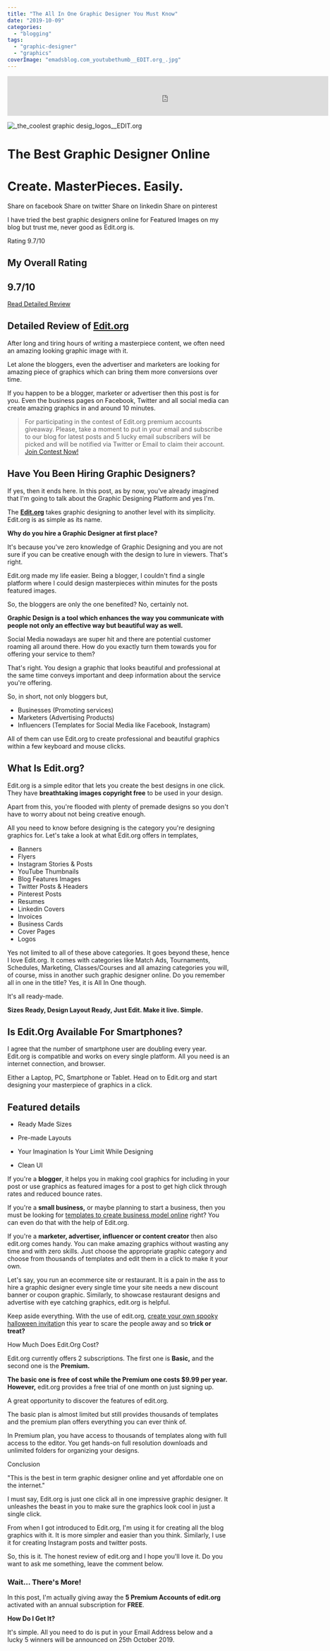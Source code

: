 ```yaml
---
title: "The All In One Graphic Designer You Must Know"
date: "2019-10-09"
categories: 
  - "blogging"
tags: 
  - "graphic-designer"
  - "graphics"
coverImage: "emadsblog.com_youtubethumb__EDIT.org_.jpg"
---
```


<iframe width="728" height="90" frameborder="0" scrolling="no" src="https://widget.cuelinks.com/widgets/43371?cid=62638"></iframe>

![_the_coolest graphic desig_logos__EDIT.org](images/the_coolest-graphic-desig_logos__EDIT.org_-oezgbpm52qvhbqqdmjl85racnl2uy9neru8bkokvsm.png "_the_coolest graphic desig_logos__EDIT.org")

# The Best Graphic Designer Online

# Create. MasterPieces. Easily.

Share on facebook Share on twitter Share on linkedin Share on pinterest

I have tried the best graphic designers online for Featured Images on my blog but trust me, never good as Edit.org is.

Rating 9.7/10

## My Overall Rating

## 9.7/10

[Read Detailed Review](#detailedreview)

## Detailed Review of [Edit.org](https://edit.org)

After long and tiring hours of writing a masterpiece content, we often need an amazing looking graphic image with it.

Let alone the bloggers, even the advertiser and marketers are looking for amazing piece of graphics which can bring them more conversions over time.

If you happen to be a blogger, marketer or advertiser then this post is for you. Even the business pages on Facebook, Twitter and all social media can create amazing graphics in and around 10 minutes.

> For participating in the contest of Edit.org premium accounts giveaway. Please, take a moment to put in your email and subscribe to our blog for latest posts and 5 lucky email subscribers will be picked and will be notified via Twitter or Email to claim their account. [Join Contest Now!](#contest)

## Have You Been Hiring Graphic Designers?

If yes, then it ends here. In this post, as by now, you've already imagined that I'm going to talk about the Graphic Designing Platform and yes I'm. 

The [**Edit.org**](https://edit.org/) takes graphic designing to another level with its simplicity. Edit.org is as simple as its name. 

**Why do you hire a Graphic Designer at first place?**

It's because you've zero knowledge of Graphic Designing and you are not sure if you can be creative enough with the design to lure in viewers. That's right.

Edit.org made my life easier. Being a blogger, I couldn't find a single platform where I could design masterpieces within minutes for the posts featured images.

So, the bloggers are only the one benefited? No, certainly not.

**Graphic Design is a tool which enhances the way you communicate with people not only an effective way but beautiful way as well.**

Social Media nowadays are super hit and there are potential customer roaming all around there. How do you exactly turn them towards you for offering your service to them? 

That's right. You design a graphic that looks beautiful and professional at the same time conveys important and deep information about the service you're offering.

So, in short, not only bloggers but,

- Businesses (Promoting services)
- Marketers (Advertising Products)
- Influencers (Templates for Social Media like Facebook, Instagram)

All of them can use Edit.org to create professional and beautiful graphics within a few keyboard and mouse clicks.

## What Is﻿ Edit.org?

Edit.org is a simple editor that lets you create the best designs in one click. They have **breathtaking images copyright free** to be used in your design. 

Apart from this, you're flooded with plenty of premade designs so you don't have to worry about not being creative enough.

All you need to know before designing is the category you're designing graphics for. Let's take a look at what Edit.org offers in templates,

- Banners
- Flyers
- Instagram Stories & Posts
- YouTube Thumbnails
- Blog Features Images
- Twitter Posts & Headers
- Pinterest Posts
- Resumes
- Linkedin Covers
- Invoices
- Business Cards
- Cover Pages
- Logos

Yes not limited to all of these above categories. It goes beyond these, hence I love Edit.org. It comes with categories like Match Ads, Tournaments, Schedules, Marketing, Classes/Courses and all amazing categories you will, of course, miss in another such graphic designer online. Do you remember all in one in the title? Yes, it is All In One though.

It's all ready-made. 

**Sizes Ready, Design Layout Ready, Just Edit. Make it live. Simple.**

## Is Edit.Org Available For Smartphones?

I agree that the number of smartphone user are doubling every year. Edit.org is compatible and works on every single platform. All you need is an internet connection, and browser.

Either a Laptop, PC, Smartphone or Tablet. Head on to Edit.org and start designing your masterpiece of graphics in a click.

## Featured details

- Ready Made Sizes
- Pre-made Layouts

- Your Imagination Is Your Limit While Designing
- Clean UI

If you're a **blogger**, it helps you in making cool graphics for including in your post or use graphics as featured images for a post to get high click through rates and reduced bounce rates.

If you're a **small business,** or maybe planning to start a business, then you must be looking for [templates to create business model online](https://edit.org/blog/templates-create-canvas-business-model-online) right? You can even do that with the help of Edit.org.

If you're a **marketer, advertiser, influencer or content creator** then also edit.org comes handy. You can make amazing graphics without wasting any time and with zero skills. Just choose the appropriate graphic category and choose from thousands of templates and edit them in a click to make it your own.

Let's say, you run an ecommerce site or restaurant. It is a pain in the ass to hire a graphic designer every single time your site needs a new discount banner or coupon graphic. Similarly, to showcase restaurant designs and advertise with eye catching graphics, edit.org is helpful.

Keep aside everything. With the use of edit.org, [create your own spooky halloween invitatio](https://edit.org/blog/create-your-own-terrifying-invitations-for-halloween)n this year to scare the people away and so **trick or treat?**

How Much Does Edit.Org Cost?

Edit.org currently offers 2 subscriptions. The first one is **Basic,** and the second one is the **Premium.**

**The basic one is free of cost while the Premium one costs $9.99 per year. However,** edit.org provides a free trial of one month on just signing up. 

A great opportunity to discover the features of edit.org.

The basic plan is almost limited but still provides thousands of templates and the premium plan offers everything you can ever think of.

In Premium plan, you have access to thousands of templates along with full access to the editor. You get hands-on full resolution downloads and unlimited folders for organizing your designs.

Conclusion

"This is the best in term graphic designer online and yet affordable one on the internet."

I must say, Edit.org is just one click all in one impressive graphic designer. It unleashes the beast in you to make sure the graphics look cool in just a single click.

From when I got introduced to Edit.org, I'm using it for creating all the blog graphics with it. It is more simpler and easier than you think. Similarly, I use it for creating Instagram posts and twitter posts.

So, this is it. The honest review of edit.org and I hope you'll love it. Do you want to ask me something, leave the comment below.

### Wait... There's More!

In this post, I'm actually giving away the **5 Premium Accounts of edit.org** activated with an annual subscription for **FREE**.

**How Do I Get It?**

It's simple. All you need to do is put in your Email Address below and a lucky 5 winners will be announced on 25th October 2019.

